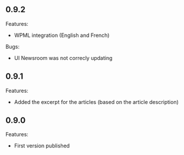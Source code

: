 ## 0.9.2

Features:

 - WPML integration (English and French)

Bugs:

 - UI Newsroom was not correcly updating

## 0.9.1

Features:

 - Added the excerpt for the articles (based on the article description)

## 0.9.0

Features:

 - First version published
